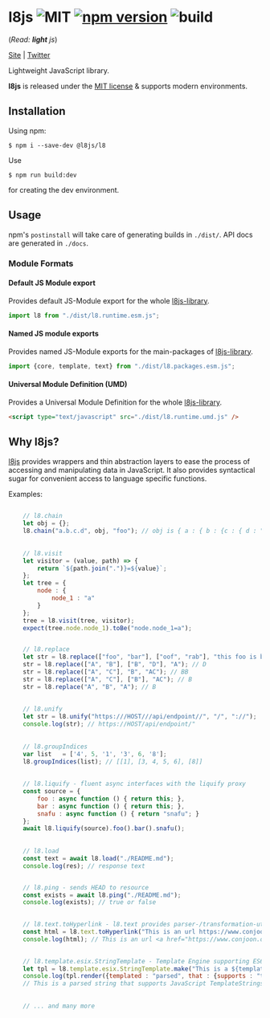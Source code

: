 # l8js ![MIT](https://img.shields.io/npm/l/@l8js/l8) [![npm version](https://badge.fury.io/js/@l8js%2Fl8.svg)](https://npmjs.org/@l8js/l8) ![build](https://github.com/l8js/l8/actions/workflows/test.yml/badge.svg)


(_Read: **light** js_)

[Site](https://github.com/l8js/l8) |
[Twitter](https://twitter.com/ThorstenSuckow)

Lightweight JavaScript library.

**l8js** is released under the [MIT license](https://github.com/l8js/l8/blob/main/LICENSE.txt) & supports modern environments.


## Installation

Using npm:
```shell
$ npm i --save-dev @l8js/l8
```

Use
```shell
$ npm run build:dev
```
for creating the dev environment.

## Usage
npm's `postinstall` will take care of generating builds in `./dist/`. API docs are generated in `./docs`.

### Module Formats
#### Default JS Module export
Provides default JS-Module export for the whole [l8js-library](https://github.com/l8js/l8).

```javascript
import l8 from "./dist/l8.runtime.esm.js";
```


#### Named JS module exports
Provides named JS-Module exports for the main-packages of [l8js-library](https://github.com/l8js/l8).

```javascript
import {core, template, text} from "./dist/l8.packages.esm.js";
```


#### Universal Module Definition (UMD)
Provides a Universal Module Definition for the whole [l8js-library](https://github.com/l8js/l8).

```html
<script type="text/javascript" src="./dist/l8.runtime.umd.js" />
```

## Why l8js?
[l8js](https://github.com/l8js/l8) provides wrappers and thin abstraction layers to ease the process of accessing and
manipulating data in JavaScript. It also provides syntactical sugar for convenient access to language
specific functions.

Examples:
```javascript
    
    // l8.chain
    let obj = {};
    l8.chain("a.b.c.d", obj, "foo"); // obj is { a : { b : {c : { d : "foo"}}}}
    
    
    // l8.visit
    let visitor = (value, path) => {
        return `${path.join(".")}=${value}`;
    };
    let tree = {
        node : {
            node_1 : "a"
        }
    };
    tree = l8.visit(tree, visitor);
    expect(tree.node.node_1).toBe("node.node_1=a");


    // l8.replace
    let str = l8.replace(["foo", "bar"], ["oof", "rab"], "this foo is bar"); // this oof is rab
    str = l8.replace(["A", "B"], ["B", "D"], "A"); // D
    str = l8.replace(["A", "C"], "B", "AC"); // BB
    str = l8.replace(["A", "C"], ["B"], "AC"); // B
    str = l8.replace("A", "B", "A"); // B    
    
    
    // l8.unify
    let str = l8.unify("https:///HOST///api/endpoint//", "/", "://");
    console.log(str); // https://HOST/api/endpoint/"
    
    
    // l8.groupIndices
    var list   = ['4', 5, '1', '3', 6, '8'];
    l8.groupIndices(list); // [[1], [3, 4, 5, 6], [8]]
    
    
    // l8.liquify - fluent async interfaces with the liquify proxy  
    const source = {
        foo : async function () { return this; },
        bar : async function () { return this; },
        snafu : async function () { return "snafu"; }
    };
    await l8.liquify(source).foo().bar().snafu();
    
    
    // l8.load
    const text = await l8.load("./README.md");
    console.log(res); // response text


    // l8.ping - sends HEAD to resource
    const exists = await l8.ping("./README.md");
    console.log(exists); // true or false
    

    // l8.text.toHyperlink - l8.text provides parser-/transformation-utilities 
    const html = l8.text.toHyperlink("This is an url https://www.conjoon.org and it is not clickable");
    console.log(html); // This is an url <a href="https://www.conjoon.org">https://www.conjoon.org</a> and it is not clickable

    
    // l8.template.esix.StringTemplate - Template Engine supporting ES6 String Templates.
    let tpl = l8.template.esix.StringTemplate.make("This is a ${templated} string ${that.supports} JavaScript TemplateStrings");
    console.log(tpl.render({templated : "parsed", that : {supports : "that supports"}}));
    // This is a parsed string that supports JavaScript TemplateStrings
    
    
    // ... and many more
```
